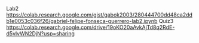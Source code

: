 Lab2
https://colab.research.google.com/gist/gabok2003/280444700dd48ca2ddb1e0053c036f26/gabriel-felipe-fonseca-guerrero-lab2.ipynb
Quiz3
https://colab.research.google.com/drive/19oKO20aAvkAjTd8q2RdE-d5vlvWN2DjN?usp=sharing
